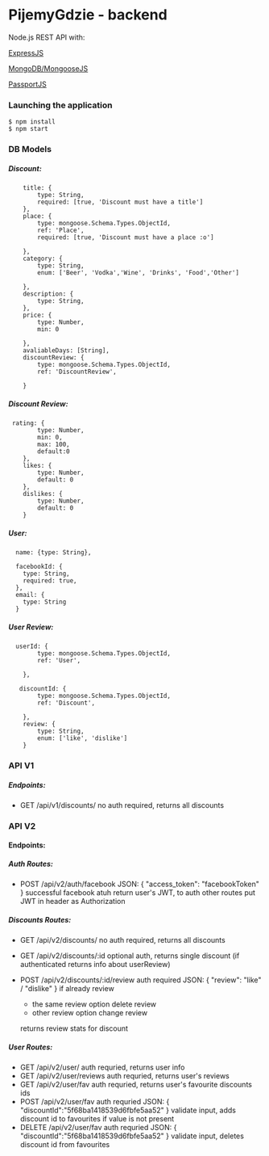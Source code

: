 # PijemyGdzie - backend
Node.js REST API with: 

[ExpressJS](https://expressjs.com/)

[MongoDB/MongooseJS](https://mongoosejs.com/) 

[PassportJS](http://www.passportjs.org/)


### Launching the application
```
$ npm install
$ npm start
```
### DB Models
##### Discount:
```
    title: {
        type: String,
        required: [true, 'Discount must have a title']
    },
    place: {
        type: mongoose.Schema.Types.ObjectId,
        ref: 'Place',
        required: [true, 'Discount must have a place :o']

    },
    category: {
        type: String,
        enum: ['Beer', 'Vodka','Wine', 'Drinks', 'Food','Other']
        
    },
    description: {
        type: String,
    },
    price: {
        type: Number,
        min: 0
        
    },
    avaliableDays: [String],
    discountReview: {
        type: mongoose.Schema.Types.ObjectId,
        ref: 'DiscountReview',

    }
```
##### Discount Review:
```
 rating: {
        type: Number,
        min: 0,
        max: 100,
        default:0
    },
    likes: {
        type: Number,
        default: 0
    },
    dislikes: {
        type: Number,
        default: 0
    }
```
##### User:
```
  name: {type: String}, 

  facebookId: {
    type: String, 
    required: true, 
  },
  email: {
    type: String
  }
```
##### User Review:
```
  userId: {
        type: mongoose.Schema.Types.ObjectId,
        ref: 'User',

    },

   discountId: {
        type: mongoose.Schema.Types.ObjectId,
        ref: 'Discount',

    },
    review: {
        type: String,
        enum: ['like', 'dislike']
    }
```
### API V1
##### Endpoints:
 - GET /api/v1/discounts/ 
 no auth required, returns all discounts

### API V2
#### Endpoints:
##### Auth Routes:
 - POST /api/v2/auth/facebook
 JSON: {
     "access_token": "facebookToken"
    }
successful facebook atuh return user's JWT, to auth other routes put JWT in header as Authorization
##### Discounts Routes:
 - GET /api/v2/discounts/
 no auth required, returns all discounts
 - GET /api/v2/discounts/:id
 optional auth, returns single discount (if authenticated returns info about userReview)
- POST /api/v2/discounts/:id/review
auth required
JSON: 
{
"review": "like" / "dislike" 
   }
if already review 
    - the same review option delete review
    - other review option change review

    returns review stats for discount
##### User Routes:
- GET /api/v2/user/
auth requried, returns user info
- GET /api/v2/user/reviews
auth requried, returns user's reviews
- GET /api/v2/user/fav
auth requried, returns user's favourite discounts ids
- POST /api/v2/user/fav
auth requried
JSON: 
{
"discountId":"5f68ba1418539d6fbfe5aa52"
   }
validate input, adds discount id to favourites if value is not present
- DELETE /api/v2/user/fav
auth requried
JSON: 
{
"discountId":"5f68ba1418539d6fbfe5aa52"
   }
validate input, deletes discount id from favourites


    
  

